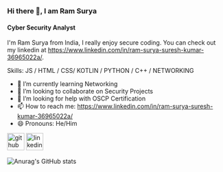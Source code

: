 ### Hi there 👋, I am Ram Surya
#### Cyber Security Analyst

I'm Ram Surya from India, I really enjoy secure coding. You can check out my linkedin at https://www.linkedin.com/in/ram-surya-suresh-kumar-36965022a/.

Skills: JS / HTML / CSS/ KOTLIN / PYTHON / C++ / NETWORKING

- 🌱 I’m currently learning Networking 
- 👯 I’m looking to collaborate on Security Projects 
- 🤔 I’m looking for help with OSCP Certification 
- 📫 How to reach me: https://www.linkedin.com/in/ram-surya-suresh-kumar-36965022a/ 
- 😄 Pronouns: He/Him 


[<img src='https://cdn.jsdelivr.net/npm/simple-icons@3.0.1/icons/github.svg' alt='github' height='40'>](https://github.com/https://github.com/R4mSurya)  [<img src='https://cdn.jsdelivr.net/npm/simple-icons@3.0.1/icons/linkedin.svg' alt='linkedin' height='40'>](https://www.linkedin.com/in/https://www.linkedin.com/in/ram-surya-suresh-kumar-36965022a//)  


![Anurag's GitHub stats](https://github-readme-stats.vercel.app/api?username=R4mSurya&show_icons=true&theme=tokyonight)
